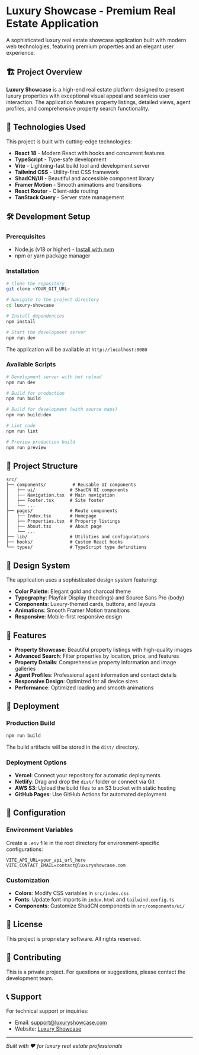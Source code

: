# Luxury Showcase - Premium Real Estate Application

A sophisticated luxury real estate showcase application built with modern web technologies, featuring premium properties and an elegant user experience.

## 🏗️ Project Overview

**Luxury Showcase** is a high-end real estate platform designed to present luxury properties with exceptional visual appeal and seamless user interaction. The application features property listings, detailed views, agent profiles, and comprehensive property search functionality.

## 🚀 Technologies Used

This project is built with cutting-edge technologies:

- **React 18** - Modern React with hooks and concurrent features
- **TypeScript** - Type-safe development
- **Vite** - Lightning-fast build tool and development server
- **Tailwind CSS** - Utility-first CSS framework
- **ShadCN/UI** - Beautiful and accessible component library
- **Framer Motion** - Smooth animations and transitions
- **React Router** - Client-side routing
- **TanStack Query** - Server state management

## 🛠️ Development Setup

### Prerequisites

- Node.js (v18 or higher) - [Install with nvm](https://github.com/nvm-sh/nvm#installing-and-updating)
- npm or yarn package manager

### Installation

```sh
# Clone the repository
git clone <YOUR_GIT_URL>

# Navigate to the project directory
cd luxury-showcase

# Install dependencies
npm install

# Start the development server
npm run dev
```

The application will be available at `http://localhost:8080`

### Available Scripts

```sh
# Development server with hot reload
npm run dev

# Build for production
npm run build

# Build for development (with source maps)
npm run build:dev

# Lint code
npm run lint

# Preview production build
npm run preview
```

## 📁 Project Structure

```
src/
├── components/          # Reusable UI components
│   ├── ui/             # ShadCN UI components
│   ├── Navigation.tsx  # Main navigation
│   ├── Footer.tsx      # Site footer
│   └── ...
├── pages/              # Route components
│   ├── Index.tsx       # Homepage
│   ├── Properties.tsx  # Property listings
│   ├── About.tsx       # About page
│   └── ...
├── lib/                # Utilities and configurations
├── hooks/              # Custom React hooks
└── types/              # TypeScript type definitions
```

## 🎨 Design System

The application uses a sophisticated design system featuring:

- **Color Palette**: Elegant gold and charcoal theme
- **Typography**: Playfair Display (headings) and Source Sans Pro (body)
- **Components**: Luxury-themed cards, buttons, and layouts
- **Animations**: Smooth Framer Motion transitions
- **Responsive**: Mobile-first responsive design

## 🏡 Features

- **Property Showcase**: Beautiful property listings with high-quality images
- **Advanced Search**: Filter properties by location, price, and features
- **Property Details**: Comprehensive property information and image galleries
- **Agent Profiles**: Professional agent information and contact details
- **Responsive Design**: Optimized for all device sizes
- **Performance**: Optimized loading and smooth animations

## 🚀 Deployment

### Production Build

```sh
npm run build
```

The build artifacts will be stored in the `dist/` directory.

### Deployment Options

- **Vercel**: Connect your repository for automatic deployments
- **Netlify**: Drag and drop the `dist/` folder or connect via Git
- **AWS S3**: Upload the build files to an S3 bucket with static hosting
- **GitHub Pages**: Use GitHub Actions for automated deployment

## 🔧 Configuration

### Environment Variables

Create a `.env` file in the root directory for environment-specific configurations:

```env
VITE_API_URL=your_api_url_here
VITE_CONTACT_EMAIL=contact@luxuryshowcase.com
```

### Customization

- **Colors**: Modify CSS variables in `src/index.css`
- **Fonts**: Update font imports in `index.html` and `tailwind.config.ts`
- **Components**: Customize ShadCN components in `src/components/ui/`

## 📄 License

This project is proprietary software. All rights reserved.

## 🤝 Contributing

This is a private project. For questions or suggestions, please contact the development team.

## 📞 Support

For technical support or inquiries:

- Email: support@luxuryshowcase.com
- Website: [Luxury Showcase](https://luxuryshowcase.com)

---

_Built with ❤️ for luxury real estate professionals_
